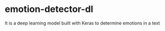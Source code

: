 # emotion-detector-dl
It is a deep learning model built with Keras to determine emotions in a text 
